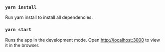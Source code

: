 ### `yarn install`

Run yarn install to install all dependencies.

### `yarn start`

Runs the app in the development mode.
Open [http://localhost:3000](http://localhost:3000) to view it in the browser.

